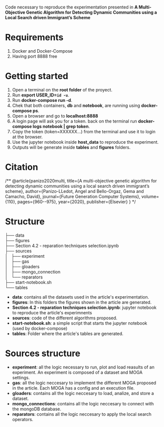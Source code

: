 Code necessary to reproduce the experimentation presented in **A Multi-Objective Genetic Algorithm for Detecting Dynamic Communities using a Local Search driven Immigrant’s Scheme**

# Requirements
1. Docker and Docker-Compose
2. Having port 8888 free 

# Getting started

1. Open a terminal on the **root folder** of the proyect.
2. Run **export USER_ID=`id -u`**.
3. Run **docker-compose run -d**.
4. Chek that both containers, **db** and **notebook**, are running using **docker-compose ps**.
5. Open a browser and go to **localhost:8888**
6. A login page will ask you for a token. back on the terminal run **docker-compose logs notebook | grep token**.
7. Copy the token (token=XXXXXX...) from the terminal and use it to login at the browser.
8. Use the jupyter notebook inside **host_data** to reproduce the experiment.
9. Outputs will be generate inside **tables** and **figures** folders.

# Citation

/**
@article{panizo2020multi,
  title={A multi-objective genetic algorithm for detecting dynamic communities using a local search driven immigrant’s scheme},
  author={Panizo-LLedot, Angel and Bello-Orgaz, Gema and Camacho, David},
  journal={Future Generation Computer Systems},
  volume={110},
  pages={960--975},
  year={2020},
  publisher={Elsevier}
}
*/

# Structure

├── data<br/>
├── figures<br/>
├── Section 4.2 - reparation techniques selection.ipynb<br/>
├── sources<br/>
│   ├── experiment<br/>
│   ├── gas<br/>
│   ├── gloaders<br/>
│   ├── mongo_connection<br/>
│   └── reparators<br/>
├── start-notebook.sh<br/>
└── tables<br/>

* **data**: contains all the datasets used in the article's experimentation.
* **figures**: In this folders the figures shown in the article are generated.
* **Section 4.2 - reparation techniques selection.ipynb**: jupyter notebook to reproduce the article's experimnents
* **sources**: code of the different algorithms proposed.
* **start-notebook.sh**: a simple script that starts the jupyter notebook (used by docker-compose)
* **tables**: Folder where the article's tables are generated.

# Sources structure

* **experiment**: all the logic necessary to run, plot and load reasults of an experiment. An experiment is composed of a dataset and MOGA settings.
* **gas**: all the logic neccesary to implement the different MOGA proposed in the article. Each MOGA has a config and an execution file.
* **gloaders**: contains all the logic neccesary to load, analize, and store a dataset.
* **mongo_connections**: contains all the logic neccesary to connect with the mongoDB database.
* **reparators**: contains all the logic neccesary to apply the local search operators.
